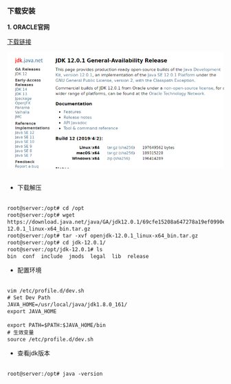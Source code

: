 ### 下载安装

**1. ORACLE官网** 

[下载链接](http://jdk.java.net/12/)

<div align="center"> <img src="https://github.com/xuanchengsunjin/Jim_note/blob/sandbox/resource/img/code/jdk_link.png" width="700px"> </div><br>

- 下载解压
```linux

root@server:/opt# cd /opt
root@server:/opt# wget https://download.java.net/java/GA/jdk12.0.1/69cfe15208a647278a19ef0990eea691/12/GPL/openjdk-12.0.1_linux-x64_bin.tar.gz
root@server:/opt# tar -xvf openjdk-12.0.1_linux-x64_bin.tar.gz
root@server:/opt# cd jdk-12.0.1/
root@server:/opt/jdk-12.0.1# ls
bin  conf  include  jmods  legal  lib  release

```

- 配置环境

```linux

vim /etc/profile.d/dev.sh
# Set Dev Path
JAVA_HOME=/usr/local/java/jdk1.8.0_161/
export JAVA_HOME
 
export PATH=$PATH:$JAVA_HOME/bin
# 生效变量
source /etc/profile.d/dev.sh

```

- 查看jdk版本

```linux

root@server:/opt# java -version

```